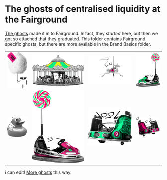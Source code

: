 # The ghosts of centralised liquidity at the Fairground
[The ghosts](../../../1-Vega-Brand-Basics/1F-Vector-Graphics/Ghosts-Of-Centralised-Liquidity/) made it in to Fairground. In fact, they *started* here, but then we got so attached that they graduated. This folder contains Fairground specific ghosts, but there are more available in the Brand Basics folder.

|   |   |   |   |
| :------------: | :------------: | :------------: | :------------: |
|![Ghost](./Candy_Floss_Guy.png)|![Ghost](./Carousel_Ghost.png)|![Ghost](./Carousel_Horse.png)|![Ghost](./Green_Dodgem.png)|
|![Ghost](./Hook-A-Duck.png)|![Ghost](./Pink_Dodgem.png)|![Ghost](./Waltzer_Green.png)|![Ghost](./Waltzer_Pink.png)|
i can edit!
[More ghosts](../../../1-Vega-Brand-Basics/1F-Vector-Graphics/Ghosts-Of-Centralised-Liquidity/) this way.
